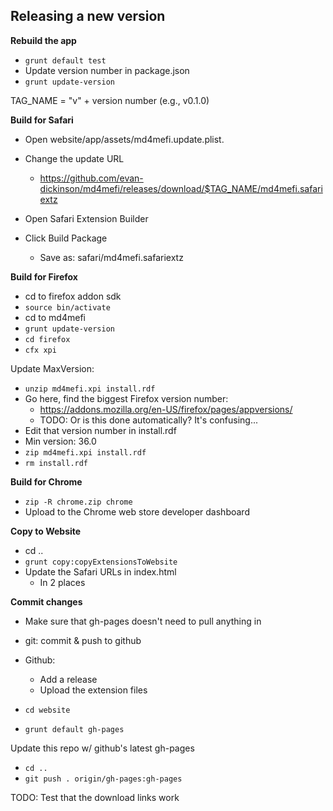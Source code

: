 Releasing a new version
-----------------------
**Rebuild the app**
* `grunt default test`
* Update version number in package.json
* `grunt update-version`

TAG_NAME = "v" + version number (e.g., v0.1.0)

**Build for Safari**

* Open website/app/assets/md4mefi.update.plist. 
* Change the update URL
    - https://github.com/evan-dickinson/md4mefi/releases/download/$TAG_NAME/md4mefi.safariextz

* Open Safari Extension Builder
* Click Build Package
    - Save as: safari/md4mefi.safariextz

**Build for Firefox**

* cd to firefox addon sdk
* `source bin/activate`
* cd to md4mefi
* `grunt update-version`
* `cd firefox`
* `cfx xpi`

Update MaxVersion:
* `unzip md4mefi.xpi install.rdf`
* Go here, find the biggest Firefox version number:
    - https://addons.mozilla.org/en-US/firefox/pages/appversions/
    - TODO: Or is this done automatically? It's confusing...
* Edit that version number in install.rdf
* Min version: 36.0
* `zip md4mefi.xpi install.rdf`
* `rm install.rdf`

**Build for Chrome**
* `zip -R chrome.zip chrome`
* Upload to the Chrome web store developer dashboard

**Copy to Website**
* cd ..
* `grunt copy:copyExtensionsToWebsite`
* Update the Safari URLs in index.html
    - In 2 places

**Commit changes**
* Make sure that gh-pages doesn't need to pull anything in

* git: commit & push to github
* Github: 
    - Add a release
    - Upload the extension files

* `cd website`
* `grunt default gh-pages`

Update this repo w/ github's latest gh-pages
* `cd ..`
* `git push . origin/gh-pages:gh-pages`

TODO: Test that the download links work
